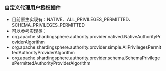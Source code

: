 ### 自定义代理用户授权插件

- 目前原生实现有：NATIVE、ALL_PRIVILEGES_PERMITTED、SCHEMA_PRIVILEGES_PERMITTED
- 可以参考实现类：
 - org.apache.shardingsphere.authority.provider.natived.NativeAuthorityProviderAlgorithm
 - org.apache.shardingsphere.authority.provider.simple.AllPrivilegesPermittedAuthorityProviderAlgorithm
 - org.apache.shardingsphere.authority.provider.schema.SchemaPrivilegesPermittedAuthorityProviderAlgorithm

